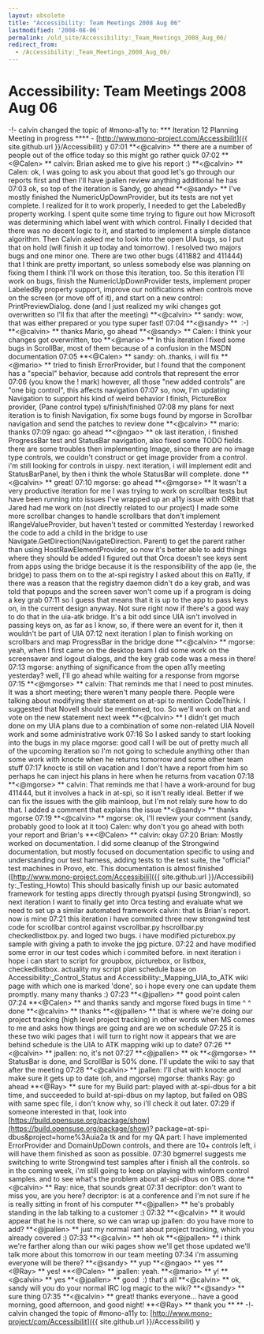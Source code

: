 ```yaml
---
layout: obsolete
title: "Accessibility: Team Meetings 2008 Aug 06"
lastmodified: '2008-08-06'
permalink: /old_site/Accessibility:_Team_Meetings_2008_Aug_06/
redirect_from:
  - /Accessibility:_Team_Meetings_2008_Aug_06/
---
```


Accessibility: Team Meetings 2008 Aug 06
========================================

-!- calvin changed the topic of \#mono-a11y to: \*\*\* Iteration 12 Planning Meeting in progress \*\*\*\* - [http://www.mono-project.com/Accessibilit]({{ site.github.url }}/Accessibilit) y
07:01
**\<@calvin\> **
there are a number of people out of the office today
so this might go rather quick
07:02
**\<@Calen\> **
calvin: Brian asked me to give his report :)
**\<@calvin\> **
Calen: ok, I was going to ask you about that
good
let's go through our reports first and then I'll have jpallen review anything additional he has
07:03
ok, so top of the iteration is Sandy, go ahead
**\<@sandy\> **
I've mostly finished the NumericUpDownProvider, but its tests are not yet complete. I realized for it to work properly, I needed to get the LabeledBy property working. I spent quite some time trying to figure out how Microsoft was determining which label went with which control. Finally I decided that there was no decent logic to it, and started to implement a simple distance algorithm.
Then Calvin asked me to look into the open UIA bugs, so I put that on hold (will finish it up today and tomorrow). I resolved two majors bugs and one minor one. There are two other bugs (411882 and 411444) that I think are pretty important, so unless somebody else was planning on fixing them I think I'll work on those this iteration, too.
So this iteration I'll work on bugs, finish the NumericUpDownProvider tests, implement proper LabeledBy property support, improve our notifications when controls move on the screen (or move off of it), and start on a new control: PrintPreviewDialog.
done
(and I just realized my wiki changes got overwritten so I'll fix that after the meeting)
**\<@calvin\> **
sandy: wow, that was either prepared or you type super fast!
07:04
**\<@sandy\> **
 :-)
**\<@calvin\> **
thanks
Mario, go ahead
**\<@sandy\> **
Calen: I think your changes got overwritten, too
**\<@mario\> **
In this iteration I fixed some bugs in ScrollBar, most of them because of a confusion in the MSDN documentation
07:05
**\<@Calen\> **
sandy: oh..thanks, i will fix
**\<@mario\> **
tried to finish ErrorProvider, but I found that the component has a "special" behavior, because add controls that represent the error
07:06
(you know the ! mark)
however, all those "new added controls" are "one big control", this affects navigation
07:07
so, now, I'm updating Navigation to support his kind of weird behavior
I finish, PictureBox provider, (Pane control type)
s/finish/finished
07:08
my plans for next iteration is to finish Navigation, fix some bugs found by mgorse in Scrollbar navigation and send the patches to review
done
**\<@calvin\> **
mario: thanks
07:09
ngao: go ahead
**\<@ngao\> **
ok
last iteration, i finished ProgressBar test and StatusBar navigation, also fixed some TODO fields.
there are some troubles then implementing Image, since there are no image type controls, we couldn't construct or get image provider from a control. i'm still looking for controls in uispy.
next iteration, i will implement edit and StatusBarPanel, by then i think the whole StatusBar will complete.
done
**\<@calvin\> **
great!
07:10
mgorse: go ahead
**\<@mgorse\> **
It wasn't a very productive iteration for me
I was trying to work on scrollbar tests but have been running into issues
I've wrapped up an a11y issue with ORBit that Jared had me work on (not directly related to our project)
I made some more scrollbar changes to handle scrollbars that don't implement IRangeValueProvider, but haven't tested or committed
Yesterday I reworked the code to add a child in the bridge to use Navigate.GetDirection(NavigateDirection. Parent) to get the parent rather than using HostRawElementProvider, so now it's better able to add things where they should be added
I figured out that Orca doesn't see keys sent from apps using the bridge because it is the responsibility of the app (ie, the bridge) to pass them on to the at-spi registry
I asked about this on \#a11y, if there was a reason that the registry daemon didn't do a key grab, and was told that popups and the screen saver won't come up if a program is doing a key grab
07:11
so I guess that means that it is up to the app to pass keys on, in the current design anyway. Not sure right now if there's a good way to do that in the uia-atk bridge. It's a bit odd since UIA isn't involved in passing keys on, as far as I know, so, if there were an event for it, then it wouldn't be part of UIA
07:12
next iteration I plan to finish working on scrollbars and map ProgressBar in the bridge
done
**\<@calvin\> **
mgorse: yeah, when I first came on the desktop team I did some work on the screensaver and logout dialogs, and the key grab code was a mess in there!
07:13
mgorse: anything of significance from the open a11y meeting yesterday?
well, I'll go ahead while waiting for a response from mgorse
07:15
**\<@mgorse\> **
calvin: That reminds me that I need to post minutes. It was a short meeting; there weren't many people there. People were talking about modifying their statement on at-spi to mention CodeThink. I suggested that Novell should be mentioned, too. So we'll work on that and vote on the new statement next week
**\<@calvin\> **
I didn't get much done on my UIA plans due to a combination of some non-related UIA Novell work and some administrative work
07:16
So I asked sandy to start looking into the bugs in my place
mgorse: good call
I will be out of pretty much all of the upcoming iteration so I'm not going to schedule anything other than some work with knocte when he returns tomorrow and some other team stuff
07:17
knocte is still on vacation and I don't have a report from him so perhaps he can inject his plans in here when he returns from vacation
07:18
**\<@mgorse\> **
calvin: That reminds me that I have a work-around for bug 411444, but it involves a hack in at-spi, so it isn't really ideal. Better if we can fix the issues with the glib mainloop, but I'm not relaly sure how to do that. I added a comment that explains the issue
**\<@sandy\> **
thanks mgorse
07:19
**\<@calvin\> **
mgorse: ok, I'll review your comment (sandy, probably good to look at it too)
Calen: why don't you go ahead with both your report and Brian's
**\<@Calen\> **
calvin: okay
07:20
Brian:
Mostly worked on documentation. I did some cleanup of the
Strongwind documentation, but mostly focused on documentation
specific to using and understanding our test harness, adding tests
to the test suite, the "official" test machines in Provo, etc. This
documentation is almost finished
([http://www.mono-project.com/Accessibili]({{ site.github.url }}/Accessibili) ty:\_Testing\_Howto)
This should basically finish up our basic automated framework for
testing apps directly through pyatspi (using Strongwind), so next
iteration I want to finally get into Orca testing and evaluate what
we need to set up a similar automated framework
calvin: that is Brian's report. now is mine
07:21
this iteration i have commited three new strongwind test code for scrollbar control against vscrollbar.py hscrollbar.py checkedlistbox.py. and loged two bugs.
i have modified picturebox.py sample with giving a path to invoke the jpg picture.
07:22
and have modified some error in our test codes which i commited before.
in next iteration i hope i can start to script for groupbox, picturebox, or listbox, checkedlistbox.
actuality my script plan schedule base on Accessibility:\_Control\_Status and Accessibility:\_Mapping\_UIA\_to\_ATK wiki page with which one is marked 'done',
so i hope every one can update them promptly. many many thanks :)
07:23
**\<@jpallen\> **
good point calen
07:24
**\<@Calen\> **
and thanks sandy and mgorse fixed bugs in time \^ \^
done
**\<@calvin\> **
thanks
**\<@jpallen\> **
that is where we're doing our project tracking
(high level project tracking)
in other words
when MS comes to me and asks how things are going and are we on schedule
07:25
it is these two wiki pages that i will turn to
right now
it appears that we are behind schedule
is the UIA to ATK mapping wiki up to date?
07:26
**\<@calvin\> **
jpallen: no, it's not
07:27
**\<@jpallen\> **
ok
**\<@mgorse\> **
StatusBar is done, and ScrollBar is 50% done. I'll update the wiki to say that after the meeting
07:28
**\<@calvin\> **
jpallen: I'll chat with knocte and make sure it gets up to date (oh, and mgorse)
mgorse: thanks
Ray: go ahead
**\<@Ray\> **
sure
for my Build part:
played with at-spi-dbus for a bit time, and succeeded to build at-spi-dbus on my laptop, but failed on OBS with same spec file, i don't know why, so i'll check it out later.
07:29
if someone interested in that, look into [https://build.opensuse.org/package/show](https://build.opensuse.org/package/show)? package=at-spi-dbus&project=home%3Auia2a tk
and for my QA part:
I have implemented ErrorProvider and DomainUpDown controls, and there are 10+ controls left, i will have them finished as soon as possible.
07:30
bgmerrel suggests me switching to write Strongwind test samples after i finish all the controls. so in the coming week, i'm still going to keep on playing with winform control samples.
and to see what's the problem about at-spi-dbus on OBS.
done
**\<@calvin\> **
Ray: nice, that sounds great
07:31
decriptor: don't want to miss you, are you here?
decriptor: is at a conference and I'm not sure if he is really sitting in front of his computer
**\<@jpallen\> **
he's probably standing in the lab talking to a customer :)
07:32
**\<@calvin\> **
it would appear that he is not there, so we can wrap up
jpallen: do you have more to add?
**\<@jpallen\> **
just my normal rant about project tracking, which you already covered :)
07:33
**\<@calvin\> **
heh
ok
**\<@jpallen\> **
i think we're farther along than our wiki pages show
we'll get those updated
we'll talk more about this tomorrow in our team meeting
07:34
i'm assuming everyone will be there?
**\<@sandy\> **
yup
**\<@ngao\> **
yes
**\<@Ray\> **
yes!
**\<@Calen\> **
jpallen: yeah.
**\<@mario\> **
y!
**\<@calvin\> **
yes
**\<@jpallen\> **
good
 :)
that's all
**\<@calvin\> **
ok, sandy will you do your normal IRC log magic to the wiki?
**\<@sandy\> **
sure thing
07:35
**\<@calvin\> **
great! thanks everyone... have a good morning, good afternoon, and good night!
**\<@Ray\> **
thank you
** **
-!- calvin changed the topic of \#mono-a11y to: [http://www.mono-project/com/Accessibilit]({{ site.github.url }}/Accessibilit) y

